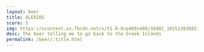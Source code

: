 ```yaml
---
layout: beer
title: ALEXIOS
score: 5
img: https://scontent.xx.fbcdn.net/v/t1.0-0/p480x480/16981_10151303885378745_1227406993_n.jpg?oh=c239105593e6d707a3d5c0e973f2e5b0&oe=58C28926
desc: The beer telling me to go back to the Greek Islands
permalink: /beer/:title.html
---
```

